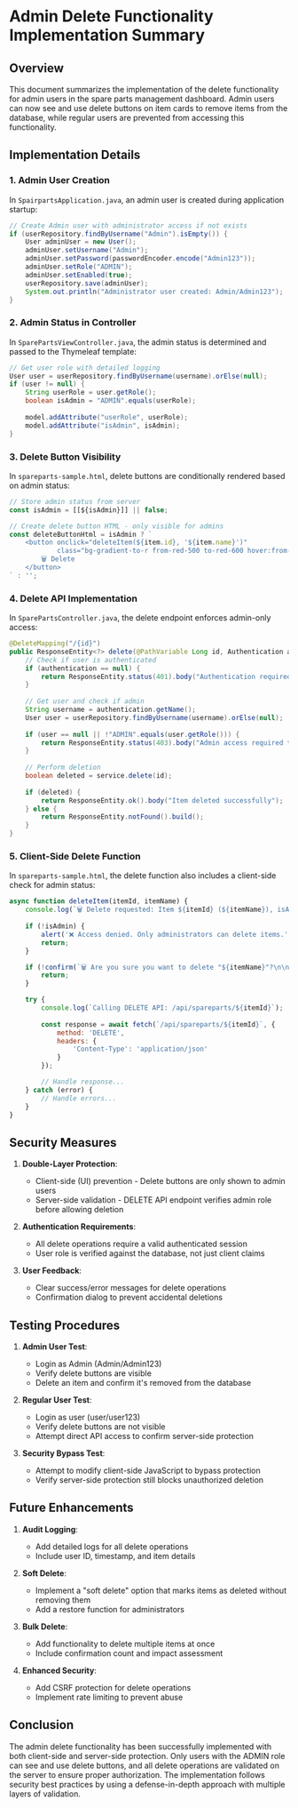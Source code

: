 # Admin Delete Functionality Implementation Summary

## Overview
This document summarizes the implementation of the delete functionality for admin users in the spare parts management dashboard. Admin users can now see and use delete buttons on item cards to remove items from the database, while regular users are prevented from accessing this functionality.

## Implementation Details

### 1. Admin User Creation
In `SpairpartsApplication.java`, an admin user is created during application startup:

```java
// Create Admin user with administrator access if not exists
if (userRepository.findByUsername("Admin").isEmpty()) {
    User adminUser = new User();
    adminUser.setUsername("Admin");
    adminUser.setPassword(passwordEncoder.encode("Admin123"));
    adminUser.setRole("ADMIN");
    adminUser.setEnabled(true);
    userRepository.save(adminUser);
    System.out.println("Administrator user created: Admin/Admin123");
}
```

### 2. Admin Status in Controller
In `SparePartsViewController.java`, the admin status is determined and passed to the Thymeleaf template:

```java
// Get user role with detailed logging
User user = userRepository.findByUsername(username).orElse(null);
if (user != null) {
    String userRole = user.getRole();
    boolean isAdmin = "ADMIN".equals(userRole);
    
    model.addAttribute("userRole", userRole);
    model.addAttribute("isAdmin", isAdmin);
}
```

### 3. Delete Button Visibility
In `spareparts-sample.html`, delete buttons are conditionally rendered based on admin status:

```javascript
// Store admin status from server
const isAdmin = [[${isAdmin}]] || false;

// Create delete button HTML - only visible for admins
const deleteButtonHtml = isAdmin ? `
    <button onclick="deleteItem(${item.id}, '${item.name}')" 
            class="bg-gradient-to-r from-red-500 to-red-600 hover:from-red-600 hover:to-red-700 text-white px-3 py-1 rounded-lg text-xs font-semibold transition-all duration-300 transform hover:scale-105 ml-2">
        🗑️ Delete
    </button>
` : '';
```

### 4. Delete API Implementation
In `SparePartsController.java`, the delete endpoint enforces admin-only access:

```java
@DeleteMapping("/{id}")
public ResponseEntity<?> delete(@PathVariable Long id, Authentication authentication) {
    // Check if user is authenticated
    if (authentication == null) {
        return ResponseEntity.status(401).body("Authentication required");
    }
    
    // Get user and check if admin
    String username = authentication.getName();
    User user = userRepository.findByUsername(username).orElse(null);
    
    if (user == null || !"ADMIN".equals(user.getRole())) {
        return ResponseEntity.status(403).body("Admin access required to delete items");
    }
    
    // Perform deletion
    boolean deleted = service.delete(id);
    
    if (deleted) {
        return ResponseEntity.ok().body("Item deleted successfully");
    } else {
        return ResponseEntity.notFound().build();
    }
}
```

### 5. Client-Side Delete Function
In `spareparts-sample.html`, the delete function also includes a client-side check for admin status:

```javascript
async function deleteItem(itemId, itemName) {
    console.log(`🗑️ Delete requested: Item ${itemId} (${itemName}), isAdmin=${isAdmin}`);
    
    if (!isAdmin) {
        alert('❌ Access denied. Only administrators can delete items.');
        return;
    }

    if (!confirm(`🗑️ Are you sure you want to delete "${itemName}"?\n\nThis action cannot be undone.`)) {
        return;
    }

    try {
        console.log(`Calling DELETE API: /api/spareparts/${itemId}`);
        
        const response = await fetch(`/api/spareparts/${itemId}`, {
            method: 'DELETE',
            headers: {
                'Content-Type': 'application/json'
            }
        });

        // Handle response...
    } catch (error) {
        // Handle errors...
    }
}
```

## Security Measures

1. **Double-Layer Protection**:
   - Client-side (UI) prevention - Delete buttons are only shown to admin users
   - Server-side validation - DELETE API endpoint verifies admin role before allowing deletion

2. **Authentication Requirements**:
   - All delete operations require a valid authenticated session
   - User role is verified against the database, not just client claims

3. **User Feedback**:
   - Clear success/error messages for delete operations
   - Confirmation dialog to prevent accidental deletions

## Testing Procedures

1. **Admin User Test**:
   - Login as Admin (Admin/Admin123)
   - Verify delete buttons are visible
   - Delete an item and confirm it's removed from the database

2. **Regular User Test**:
   - Login as user (user/user123)
   - Verify delete buttons are not visible
   - Attempt direct API access to confirm server-side protection

3. **Security Bypass Test**:
   - Attempt to modify client-side JavaScript to bypass protection
   - Verify server-side protection still blocks unauthorized deletion

## Future Enhancements

1. **Audit Logging**:
   - Add detailed logs for all delete operations
   - Include user ID, timestamp, and item details

2. **Soft Delete**:
   - Implement a "soft delete" option that marks items as deleted without removing them
   - Add a restore function for administrators

3. **Bulk Delete**:
   - Add functionality to delete multiple items at once
   - Include confirmation count and impact assessment

4. **Enhanced Security**:
   - Add CSRF protection for delete operations
   - Implement rate limiting to prevent abuse

## Conclusion

The admin delete functionality has been successfully implemented with both client-side and server-side protection. Only users with the ADMIN role can see and use delete buttons, and all delete operations are validated on the server to ensure proper authorization. The implementation follows security best practices by using a defense-in-depth approach with multiple layers of validation.
